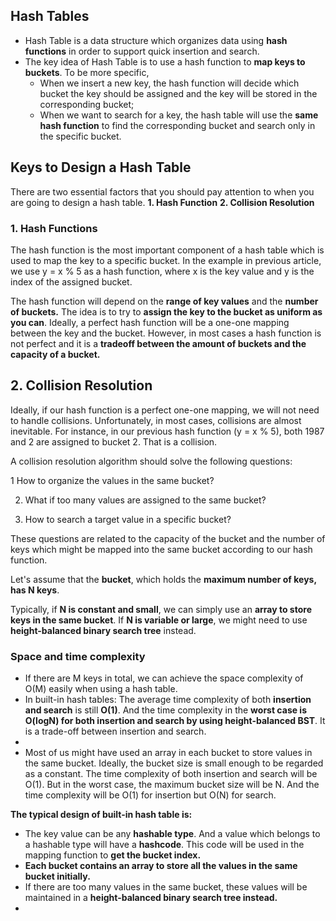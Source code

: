 ## Hash Tables
- Hash Table is a data structure which organizes data using **hash functions** in order to support quick insertion and search.
- The key idea of Hash Table is to use a hash function to **map keys to buckets**. To be more specific,
  - When we insert a new key, the hash function will decide which bucket the key should be assigned and the key will be stored in the corresponding bucket;
  - When we want to search for a key, the hash table will use the **same hash function** to find the corresponding bucket and search only in the specific bucket.

## Keys to Design a Hash Table
There are two essential factors that you should pay attention to when you are going to design a hash table.
**1. Hash Function**
**2. Collision Resolution**

### 1. Hash Functions
The hash function is the most important component of a hash table which is used to map the key to a specific bucket. In the example in previous article, we use y = x % 5 as a hash function, where x is the key value and y is the index of the assigned bucket.

The hash function will depend on the **range of key values** and the **number of buckets.** The idea is to try to **assign the key to the bucket as uniform as you can**. Ideally, a perfect hash function will be a one-one mapping between the key and the bucket. However, in most cases a hash function is not perfect and it is a **tradeoff between the amount of buckets and the capacity of a bucket.**

## 2. Collision Resolution
Ideally, if our hash function is a perfect one-one mapping, we will not need to handle collisions. Unfortunately, in most cases, collisions are almost inevitable. For instance, in our previous hash function (y = x % 5), both 1987 and 2 are assigned to bucket 2. That is a collision.

A collision resolution algorithm should solve the following questions:

1 How to organize the values in the same bucket?

2. What if too many values are assigned to the same bucket?

4. How to search a target value in a specific bucket?

These questions are related to the capacity of the bucket and the number of keys which might be mapped into the same bucket according to our hash function.

Let's assume that the **bucket**, which holds the **maximum number of keys, has N keys**.

Typically, if **N is constant and small**, we can simply use an **array to store keys in the same bucket**. If **N is variable or large**, we might need to use **height-balanced binary search tree** instead.

### Space and time complexity
- If there are M keys in total, we can achieve the space complexity of O(M) easily when using a hash table.
- In built-in hash tables: The average time complexity of both **insertion and search** is still **O(1)**. And the time complexity in the **worst case is O(logN) for both insertion and search by using height-balanced BST**. It is a trade-off between insertion and search.
- 
- Most of us might have used an array in each bucket to store values in the same bucket. Ideally, the bucket size is small enough to be regarded as a constant. The time complexity of both insertion and search will be O(1). But in the worst case, the maximum bucket size will be N. And the time complexity will be O(1) for insertion but O(N) for search.


**The typical design of built-in hash table is:**

- The key value can be any **hashable type**. And a value which belongs to a hashable type will have a **hashcode**. This code will be used in the mapping function to **get the bucket index.**
- **Each bucket contains an array to store all the values in the same bucket initially.**
- If there are too many values in the same bucket, these values will be maintained in a **height-balanced binary search tree instead.**
- 
